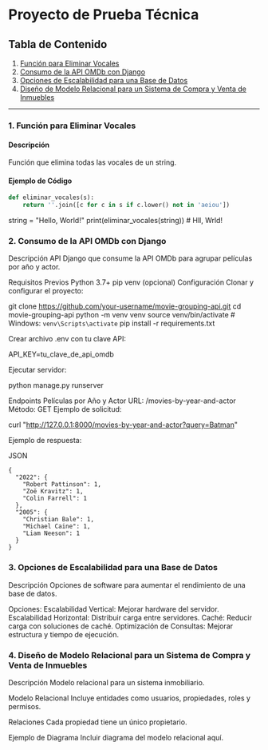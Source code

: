 # Proyecto de Prueba Técnica

## Tabla de Contenido
1. [Función para Eliminar Vocales](#1-función-para-eliminar-vocales)
2. [Consumo de la API OMDb con Django](#2-consumo-de-la-api-omdb-con-django)
3. [Opciones de Escalabilidad para una Base de Datos](#3-opciones-de-escalabilidad-para-una-base-de-datos)
4. [Diseño de Modelo Relacional para un Sistema de Compra y Venta de Inmuebles](#4-diseño-de-modelo-relacional-para-un-sistema-de-compra-y-venta-de-inmuebles)

---

### 1. Función para Eliminar Vocales
#### Descripción
Función que elimina todas las vocales de un string.

#### Ejemplo de Código
```python
def eliminar_vocales(s):
    return ''.join([c for c in s if c.lower() not in 'aeiou'])
```

string = "Hello, World!"
print(eliminar_vocales(string))  # Hll, Wrld!
### 2. Consumo de la API OMDb con Django
Descripción
API Django que consume la API OMDb para agrupar películas por año y actor.

Requisitos Previos
Python 3.7+
pip
venv (opcional)
Configuración
Clonar y configurar el proyecto:

git clone https://github.com/your-username/movie-grouping-api.git
cd movie-grouping-api
python -m venv venv
source venv/bin/activate  # Windows: `venv\Scripts\activate`
pip install -r requirements.txt

Crear archivo .env con tu clave API:

API_KEY=tu_clave_de_api_omdb

Ejecutar servidor:

python manage.py runserver

Endpoints
Películas por Año y Actor
URL: /movies-by-year-and-actor
Método: GET
Ejemplo de solicitud:

curl "http://127.0.0.1:8000/movies-by-year-and-actor?query=Batman"

Ejemplo de respuesta:

JSON
```
{
  "2022": {
    "Robert Pattinson": 1,
    "Zoë Kravitz": 1,
    "Colin Farrell": 1
  },
  "2005": {
    "Christian Bale": 1,
    "Michael Caine": 1,
    "Liam Neeson": 1
  }
}
```

### 3. Opciones de Escalabilidad para una Base de Datos
Descripción
Opciones de software para aumentar el rendimiento de una base de datos.

Opciones:
Escalabilidad Vertical: Mejorar hardware del servidor.
Escalabilidad Horizontal: Distribuir carga entre servidores.
Caché: Reducir carga con soluciones de caché.
Optimización de Consultas: Mejorar estructura y tiempo de ejecución.

### 4. Diseño de Modelo Relacional para un Sistema de Compra y Venta de Inmuebles
Descripción
Modelo relacional para un sistema inmobiliario.

Modelo Relacional
Incluye entidades como usuarios, propiedades, roles y permisos.

Relaciones
Cada propiedad tiene un único propietario.

Ejemplo de Diagrama
Incluir diagrama del modelo relacional aquí.